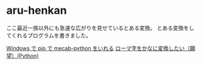# aru-henkan
ここ最近一族以外にも急速な広がりを見せているとある変換。
とある変換をしてくれるプログラムを書きました。

[Windows で pip で mecab-python をいれる](https://qiita.com/yukinoi/items/990b6933d9f21ba0fb43)
[ローマ字をかなに変換したい（願望）(Python)](http://cylomw.hatenablog.com/entry/2016/12/06/131418)